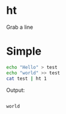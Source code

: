 # ht
Grab a line

# Simple

```sh
echo "Hello" > test
echo "world" >> test
cat test | ht 1
```

Output:

```sh

world
```
